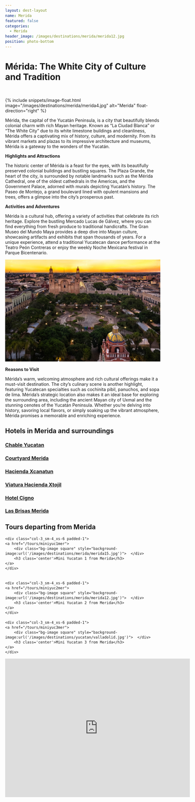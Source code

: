 ```yaml
---
layout: dest-layout
name: Merida
featured: false
categories:
  - Merida
header_image: /images/destinations/merida/merida12.jpg
position: photo-bottom
---
```

# **Mérida: The White City of Culture and Tradition**

&nbsp;

{% include snippets/image-float.html image="/images/destinations/merida/merida4.jpg" alt="Merida" float-direction="right" %}

Mérida, the capital of the Yucatán Peninsula, is a city that beautifully blends colonial charm with rich Mayan heritage. Known as “La Ciudad Blanca” or “The White City” due to its white limestone buildings and cleanliness, Mérida offers a captivating mix of history, culture, and modernity. From its vibrant markets and plazas to its impressive architecture and museums, Mérida is a gateway to the wonders of the Yucatán.

**Highlights and Attractions**

The historic center of Mérida is a feast for the eyes, with its beautifully preserved colonial buildings and bustling squares. The Plaza Grande, the heart of the city, is surrounded by notable landmarks such as the Mérida Cathedral, one of the oldest cathedrals in the Americas, and the Government Palace, adorned with murals depicting Yucatán’s history. The Paseo de Montejo, a grand boulevard lined with opulent mansions and trees, offers a glimpse into the city’s prosperous past.

**Activities and Adventures**

Mérida is a cultural hub, offering a variety of activities that celebrate its rich heritage. Explore the bustling Mercado Lucas de Gálvez, where you can find everything from fresh produce to traditional handicrafts. The Gran Museo del Mundo Maya provides a deep dive into Mayan culture, showcasing artifacts and exhibits that span thousands of years. For a unique experience, attend a traditional Yucatecan dance performance at the Teatro Peón Contreras or enjoy the weekly Noche Mexicana festival in Parque Bicentenario.

![Merida](/images/destinations/merida/merida11.jpg)

**Reasons to Visit**

Mérida’s warm, welcoming atmosphere and rich cultural offerings make it a must-visit destination. The city’s culinary scene is another highlight, featuring Yucatecan specialties such as cochinita pibil, panuchos, and sopa de lima. Mérida’s strategic location also makes it an ideal base for exploring the surrounding area, including the ancient Mayan city of Uxmal and the stunning cenotes of the Yucatán Peninsula. Whether you’re delving into history, savoring local flavors, or simply soaking up the vibrant atmosphere, Mérida promises a memorable and enriching experience.

## Hotels in Merida and surroundings

<section class='grid'>
<div class="col-3_sm-4_xs-6 padded-1">
    <a href="/hotels/chableyuc">
        <div class="bg-image square" style="background-image:url('/images/hotels/chableyuc/chableyuc7.jpeg')">  </div>
        <h3 class='center'>Chable Yucatan</h3>        
    </a>  
</div>

<div class="col-3_sm-4_xs-6 padded-1">
    <a href="/hotels/courtyardmed">
        <div class="bg-image square" style="background-image:url('/images/hotels/courtyardmerida/courtyardmer1.jpg')">  </div>
        <h3 class='center'>Courtyard Merida</h3>        
    </a>  
</div>

<div class="col-3_sm-4_xs-6 padded-1">
    <a href="/hotels/xcanatun">
        <div class="bg-image square" style="background-image:url('/images/hotels/xcanatun/xcanatun3.webp')">  </div>
        <h3 class='center'>Hacienda Xcanatun</h3>        
    </a>  
</div>

<div class="col-3_sm-4_xs-6 padded-1">
    <a href="/hotels/viatura">
        <div class="bg-image square" style="background-image:url('/images/hotels/viatura/viatura2.jpg')">  </div>
        <h3 class='center'>Viatura Hacienda Xtojil </h3>        
    </a>  
</div>

<div class="col-3_sm-4_xs-6 padded-1">
    <a href="/hotels/cigno">
        <div class="bg-image square" style="background-image:url('/images/hotels/cigno/cigno1.jpg')">  </div>
        <h3 class='center'>Hotel Cigno </h3>        
    </a>  
</div>

<div class="col-3_sm-4_xs-6 padded-1">
    <a href="/hotels/brisasmerida">
        <div class="bg-image square" style="background-image:url('/images/hotels/brisasmerida/brisasmerida2.webp')">  </div>
        <h3 class='center'>Las Brisas Merida</h3>        
    </a>  
</div>


<h2 class="margin-b-2">Tours departing from Merida</h2>

<section class='grid'>

    <div class="col-3_sm-4_xs-6 padded-1">
    <a href="/tours/miniyuc1mer">
        <div class="bg-image square" style="background-image:url('/images/destinations/merida/merida15.jpg')">  </div>
        <h3 class='center'>Mini Yucatan 1 from Merida</h3>        
    </a>  
    </div>


    <div class="col-3_sm-4_xs-6 padded-1">
    <a href="/tours/miniyuc2mer">
        <div class="bg-image square" style="background-image:url('/images/destinations/merida/merida12.jpg')">  </div>
        <h3 class='center'>Mini Yucatan 2 from Merida</h3>        
    </a>  
    </div>

    <div class="col-3_sm-4_xs-6 padded-1">
    <a href="/tours/miniyuc3mer">
        <div class="bg-image square" style="background-image:url('/images/destinations/yucatan/valladolid.jpg')">  </div>
        <h3 class='center'>Mini Yucatan 3 from Merida</h3>        
    </a>  
    </div>

</section>

<div class='map-container center margin-1'>

<iframe src="https://www.google.com/maps/embed?pb=!1m18!1m12!1m3!1d119205.28416526047!2d-89.710922516091!3d20.986016819231274!2m3!1f0!2f0!3f0!3m2!1i1024!2i768!4f13.1!3m3!1m2!1s0x8f56715cab450d17%3A0x5dfc155715abeb09!2zTcOpcmlkYSwgWXVjLiwgTcOpeGljbw!5e0!3m2!1ses!2ses!4v1739389418472!5m2!1ses!2ses" width="600" height="450" style="border:0;" allowfullscreen="" loading="lazy" referrerpolicy="no-referrer-when-downgrade"></iframe>
</div>

</section>